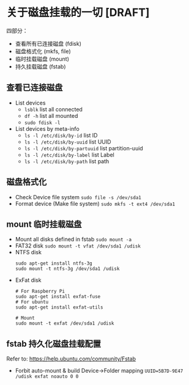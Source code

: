 # 关于磁盘挂载的一切 [DRAFT]

四部分：
- 查看所有已连接磁盘 (fdisk)
- 磁盘格式化 (mkfs, file)
- 临时挂载磁盘 (mount)
- 持久挂载磁盘 (fstab)


## 查看已连接磁盘

- List devices
    - `lsblk` list all connected
    - `df -h` list all mounted
    - `sudo fdisk -l`
- List devices by meta-info
    - `ls -l /etc/disk/by-id` list ID
    - `ls -l /etc/disk/by-uuid` list UUID
    - `ls -l /etc/disk/by-partuuid` list partition-uuid
    - `ls -l /etc/disk/by-label` list Label
    - `ls -l /etc/disk/by-path` list path


## 磁盘格式化

- Check Device file system
    `sudo file -s /dev/sda1`
- Format device (Make file system)
    `sudo mkfs -t ext4 /dev/sda1`


## mount 临时挂载磁盘

- Mount all disks defined in fstab
    `sudo mount -a`
- FAT32 disk
    `sudo mount -t vfat /dev/sda1 /udisk`
- NTFS disk
    ```
    sudo apt-get install ntfs-3g
    sudo mount -t ntfs-3g /dev/sda1 /udisk
    ```
- ExFat disk
    ```
    # For Raspberry Pi
    sudo apt-get install exfat-fuse
    # For ubuntu
    sudo apt-get install exfat-utils

    # Mount
    sudo mount -t exfat /dev/sda1 /udisk
    ```



## fstab 持久化磁盘挂载配置

Refer to: https://help.ubuntu.com/community/Fstab

- Forbit auto-mount & build Device->Folder mapping
    `UUID=5B7D-9E47 /udisk exfat noauto 0 0`

